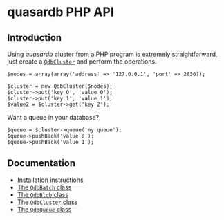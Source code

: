 # quasardb PHP API

## Introduction

Using *quasardb* cluster from a PHP program is extremely straightforward, just create a [`QdbCluster`](doc/QdbCluster.md) and perform the operations.

    $nodes = array(array('address' => '127.0.0.1', 'port' => 2836));

    $cluster = new QdbCluster($nodes);
    $cluster->put('key 0', 'value 0');
    $cluster->put('key 1', 'value 1');
    $value2 = $cluster->get('key 2');

Want a queue in your database?

    $queue = $cluster->queue('my queue');
    $queue->pushBack('value 0');
    $queue->pushBack('value 1');

## Documentation

* [Installation instructions](doc/Installation.md)
* [The `QdbBatch` class](doc/QdbBatch.md)
* [The `QdbBlob` class](doc/QdbBlob.md)
* [The `QdbCluster` class](doc/QdbCluster.md)
* [The `QdbQueue` class](doc/QdbQueue.md)
